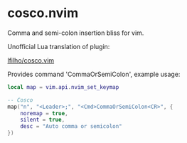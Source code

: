 # cosco.nvim

Comma and semi-colon insertion bliss for vim.

Unofficial Lua translation of plugin:

[lfilho/cosco.vim](https://github.com/lfilho/cosco.vim)

Provides command 'CommaOrSemiColon', example usage:

```lua
local map = vim.api.nvim_set_keymap

-- Cosco
map("n", "<Leader>;", "<Cmd>CommaOrSemiColon<CR>", {
    noremap = true,
    silent = true,
    desc = "Auto comma or semicolon"
})
```
